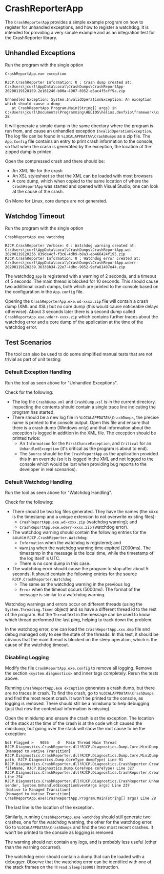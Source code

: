 # CrashReporterApp

The `CrashReporterApp` provides a simple example program on how to register for
unhandled exceptions, and how to register a watchdog. It is intended for
providing a very simple example and as an integration test for the CrashReporter
library.

## Unhandled Exceptions

Run the program with the single option

```
CrashReportApp.exe exception

RJCP.CrashReporter Information: 0 : Crash dump created at: C:\Users\jcurl\AppData\Local\CrashDumps\CrashReportApp-20200119120159.2e161246-b00a-4907-8952-e5ac4f5cff9a.zip

Unhandled Exception: System.InvalidOperationException: An exception which should cause a dump
   at CrashReportApp.Program.Main(String[] args) in C:\Users\jcurl\Documents\Programming\HELIOS\helios.devfxio\framework\crashreporter\CrashReportApp\Program.cs:line 28
```

It will generate a simple dump in the same directory where the program is run
from, and cause an unhandled exception `InvalidOperationException`. The log file
can be found in `%LOCALAPPDATA%\CrashDumps` as a zip file. The `App.Config` file
contains an entry to print crash information to the console, so that when the
crash is generated by the exception, the location of the zipped dump is printed.

Open the compressed crash and there should be:

* An XML file for the crash
* An XSL stylesheet so that the XML can be loaded with most browsers
* A core dump, which when copied to the same location of where the
  `CrashReportApp` was started and opened with Visual Studio, one can look at
  the cause of the crash.

On Mono for Linux, core dumps are not generated.

## Watchdog Timeout

Run the program with the single option

```
CrashReportApp.exe watchdog

RJCP.CrashReporter Verbose: 0 : Watchdog warning created at: C:\Users\jcurl\AppData\Local\CrashDumps\CrashReportApp.wd-20200119120236.839de4cf-f3c6-4db9-b8a3-eb466424f195.zip
RJCP.CrashReporter Information: 0 : Watchdog error created at: C:\Users\jcurl\AppData\Local\CrashDumps\CrashReportApp.wderr-20200119120239.36338b34-22e7-4dbc-9052-9efa81407e44.zip
```

The watchdog `app` is registered with a warning of 2 seconds, and a timeout of 5
seconds. The main thread is blocked for 10 seconds. This should cause two
additional crash dumps, both which are printed to the console based on the
configuration in the `App.config` file.

Opening the `CrashReporterApp.exe.wd-xxxx.zip` file will contain a crash dump
(XML and XSL) but no core dump (this would cause noticeable delays otherwise).
About 3 seconds later there is a second dump called
`CrashReportApp.exe.wderr-xxxx.zip` which contains further traces about the
watchdog error and a core dump of the application at the time of the watchdog
error.

## Test Scenarios

The tool can also be used to do some simplified manual tests that are not
trivial as part of unit testing:

### Default Exception Handling

Run the tool as seen above for "Unhandled Exceptions".

Check for the following:

* The log file `CrashDump.xml` and `CrashDump.xsl` is in the current directory.
  Inspecting the contents should contain a single trace line indicating the
  program has started.
* There should be a new log file in `%LOCALAPPDATA%\CrashDumps`, the precise
  name is printed to the console output. Open this file and ensure that there is
  a crash dump (Windows only) and that information about the exception is logged
  in addition in the XML file. The exception should be printed twice:
  * An `Information` for the `FirstChanceException`, and `Critical` for an
    `UnhandledException` (it's critical as the program is about to end).
  * The `Source` should be the `CrashReportApp` as the application provided this
    in an override (so it is logged in the XML and not logged to the console
    which would be lost when providing bug reports to the developer in real
    scenarios).

### Default Watchdog Handling

Run the tool as seen above for "Watchdog Handling".

Check for the following:

* There should be two log files generated. They have the names (the xxxx is the
  timestamp and a unique extension to not overwrite existing files):
  * `CrashReportApp.exe.wd-xxxx.zip` (watchdog warning); and
  * `CrashReportApp.exe.wderr-xxxx.zip` (watchdog error).
* The watchdog warning should contain the following entries for the source
  `RJCP.CrashReporter.Watchdog`:
  * `Information` when the watchdog is registered; and
  * `Warning` when the watchdog warning time expired (2000ms). The timestamp in
    the message is the local time, while the timestamp of the log itself is UTC.
  * There is no core dump in this case.
* The watchdog error should cause the program to stop after about 5 seconds. It
  should contain the following entries for the source
  `RJCP.CrashReporter.Watchdog`:
  * The same as the watchdog warning in the previous log
  * `Error` when the timeout occurs (5000ms). The format of the message is
    similar to a watchdog warning.

Watchdog warnings and errors occur on different threads (using the
`System.Threading.Timer` object) and so have a different thread id to the rest
of the program. But the `Thread` text in the message can be used to know which
thread performed the last ping, helping to track down the problem.

In the watchdog error, one can load the `CrashReportApp.xxx.dmp` file and debug
managed only to see the state of the threads. In this test, it should be obvious
that the main thread is blocked on the sleep operation, which is the cause of
the watchdog timeout.

### Disabling Logging

Modify the file `CrashReportApp.exe.config` to remove all logging. Remove the
section `<system.diagnostics>` and inner tags completely. Rerun the tests above.

Running `CrashReportApp.exe exception` generates a crash dump, but there are no
traces in crash. To find the crash, go to `%LOCALAPPDATA%\CrashDumps` and find
the most recent crash. It won't be printed to the console, as logging is
removed. There should still be a minidump to help debugging (just that now the
contextual information is missing).

Open the minidump and ensure the crash is at the exception. The location of the
stack at the time of the crash is at the code which caused the minidump, but
going over the stack will show the root cause to be the exception:

```
Not Flagged	>	9056	0	Main Thread	Main Thread
RJCP.Diagnostics.CrashReporter.dll!RJCP.Diagnostics.Dump.Core.MiniDump
[Managed to Native Transition]
RJCP.Diagnostics.CrashReporter.dll!RJCP.Diagnostics.Dump.Core.MiniDump(string path, RJCP.Diagnostics.Dump.CoreType dumpType) Line 91
RJCP.Diagnostics.CrashReporter.dll!RJCP.Diagnostics.CrashReporter.CreateDump(string fileName, RJCP.Diagnostics.Dump.CoreType coreType) Line 327
RJCP.Diagnostics.CrashReporter.dll!RJCP.Diagnostics.CrashReporter.CreateDump() Line 254
RJCP.Diagnostics.CrashReporter.dll!RJCP.Diagnostics.CrashReporter.UnhandledExceptionHandler(object sender, System.UnhandledExceptionEventArgs args) Line 237
[Native to Managed Transition]
[Managed to Native Transition]
CrashReportApp.exe!CrashReportApp.Program.Main(string[] args) Line 28
```

The last line is the location of the exception.

Similarly, running `CrashReportApp.exe watchdog` should still generate two
crashes, one for the watchdog warning, the other for the watchdog error. Go to
`%LOCALAPPDATA%\CrashDumps` and find the two most recent crashes. It won't be
printed to the console as logging is removed.

The warning should not contain any logs, and is probably less useful (other than
the warning occurred).

The watchdog error should contain a dump that can be loaded with a debugger.
Observe that the watchdog error can be identified with one of the stack frames
on the `Thread.Sleep(10000)` instruction.